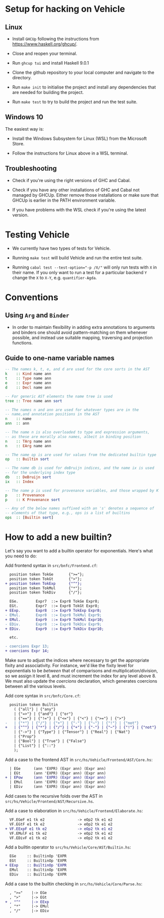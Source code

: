 # Setup for hacking on Vehicle

## Linux

* Install `GHCUp` following the instructions from https://www.haskell.org/ghcup/.

* Close and reopen your terminal.

* Run `ghcup tui` and install Haskell 9.0.1

* Clone the github repository to your local computer and navigate to the directory.

* Run `make init` to initialise the project and install any dependencies that are needed for
building the project.

* Run `make test` to try to build the project and run the test suite.

## Windows 10

The easiest way is:

* Install the Windows Subsystem for Linux (WSL) from the Microsoft Store.

* Follow the instructions for Linux above in a WSL terminal.

## Troubleshooting

* Check if you're using the right versions of GHC and Cabal.

* Check if you have any other installations of GHC and Cabal not managed by GHCUp. Either remove those installations or make sure that GHCUp is earlier in the PATH environment variable.

* If you have problems with the WSL check if you're using the latest version.

# Testing Vehicle

* We currently have two types of tests for Vehicle.

* Running `make test` will build Vehicle and run the entire test suite.

* Running `cabal test --test-option="-p /X/"` will only run tests
  with `X` in their name. If you only want to run a test for a particular backend `Y`
  change the `X` to `X-Y`, e.g. `quantifier-Agda`.

# Conventions

## Using `Arg` and `Binder`

* In order to maintain flexibility in adding extra annotations to arguments and binders
  one should avoid pattern-matching on them whenever possible, and instead use suitable
  mapping, traversing and projection functions.

## Guide to one-name variable names

```haskell
-- The names k, t, e, and d are used for the core sorts in the AST
k    :: Kind name ann
t    :: Type name ann
e    :: Expr name ann
d    :: Decl name ann

-- For generic AST elements the name tree is used
tree :: Tree name ann sort

-- The names n and ann are used for whatever types are in the
-- name,and annotation positions in the AST
n    :: name
ann  :: ann

-- The name n is also overloaded to type and expression arguments,
-- as these are morally also names, albeit in binding position
n    :: TArg name ann
n    :: EArg name ann

-- The name op is are used for values from the dedicated builtin type
op   :: Builtin sort

-- The name db is used for deBruijn indices, and the name ix is used
-- for the underlying index type
db   :: DeBruijn sort
ix   :: Index

-- The name p is used for provenance variables, and those wrapped by K
p    :: Provenance
p    :: K Provenance sort

-- Any of the below names suffixed with an 's' denotes a sequence of
-- elements of that type, e.g., ops is a list of builtins
ops  :: [Builtin sort]
```


# How to add a new builtin?

Let's say you want to add a builtin operator for exponentials. Here's what you need to do:

Add frontend syntax in `src/bnfc/Frontend.cf`:

```diff
  position token TokGe       {">="};
  position token TokGt       {">"};
+ position token TokExp      {"^"};
  position token TokMul      {"*"};
  position token TokDiv      {"/"};

  EGe.        Expr7  ::= Expr8 TokGe Expr8;
  EGt.        Expr7  ::= Expr8 TokGt Expr8;
+ EExp.       Expr8  ::= Expr9 TokExp Expr8;
- EMul.       Expr8  ::= Expr8 TokMul Expr9;
+ EMul.       Expr9  ::= Expr9 TokMul Expr10;
- EDiv.       Expr8  ::= Expr8 TokDiv Expr9;
+ EDiv.       Expr9  ::= Expr9 TokDiv Expr10;

  etc.

- coercions Expr 13;
+ coercions Expr 14;
```

Make sure to adjust the indices where necessary to get the appropriate fixity and associativity. For instance, we'd like the fixity level for exponentials to be *between* that of comparisons and multiplication/division, so we assign it level 8, and must increment the index for any level above 8. We must also update the *coercions* declaration, which generates coercions between all the various levels.

Add core syntax in `src/bnfc/Core.cf`:

```diff
  position token Builtin
    ( {"all"} | {"any"}
    | {"=>"} | {"and"} | {"or"}
    | {"=="} | {"!="} | {"<="} | {"<"} | {">="} | {">"}
-   | {"*"} | {"/"} | {"+"} | {"-"} | {"~"} | {"!"} | {"not"}
+   | {"^"} | {"*"} | {"/"} | {"+"} | {"-"} | {"~"} | {"!"} | {"not"}
    | {"->"} | {"Type"} | {"Tensor"} | {"Real"} | {"Nat"}
    | {"Prop"}
    | {"Bool"} | {"True"} | {"False"}
    | {"List"} | {"::"}
    );

```

Add a case to the frontend AST in `src/hs/Vehicle/Frontend/AST/Core.hs`:
```diff
  | EGe      (ann 'EXPR) (Expr ann) (Expr ann)
  | EGt      (ann 'EXPR) (Expr ann) (Expr ann)
+ | EPow     (ann 'EXPR) (Expr ann) (Expr ann)
  | EMul     (ann 'EXPR) (Expr ann) (Expr ann)
  | EDiv     (ann 'EXPR) (Expr ann) (Expr ann)
```

Add cases to the recursive folds over the AST in `src/hs/Vehicle/Frontend/AST/Recursive.hs`.

Add a case to elaboration in `src/hs/Vehicle/Frontend/Elaborate.hs`:

```diff
  VF.EGeF e1 tk e2               -> eOp2 tk e1 e2
  VF.EGtF e1 tk e2               -> eOp2 tk e1 e2
+ VF.EExpF e1 tk e2              -> eOp2 tk e1 e2
  VF.EMulF e1 tk e2              -> eOp2 tk e1 e2
  VF.EDivF e1 tk e2              -> eOp2 tk e1 e2
```

Add a builtin operator to `src/hs/Vehicle/Core/AST/Builtin.hs`:

```diff
  EGe     :: BuiltinOp 'EXPR
  EGt     :: BuiltinOp 'EXPR
+ EExp    :: BuiltinOp 'EXPR
  EMul    :: BuiltinOp 'EXPR
  EDiv    :: BuiltinOp 'EXPR
```

Add a case to the builtin checking in `src/hs/Vehicle/Core/Parse.hs`:

```diff
  , ">="    |-> EGe
  , ">"     |-> EGt
+ , "^"     |-> EExp
  , "*"     |-> EMul
  , "/"     |-> EDiv
```
